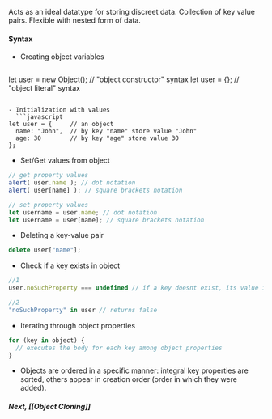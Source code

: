 Acts as an ideal datatype for storing discreet data.
Collection of key value pairs.
Flexible with nested form of data.


#### Syntax

- Creating object variables
  ```javascript
let user = new Object(); // "object constructor" syntax
let user = {};  // "object literal" syntax
```

- Initialization with values
  ```javascript
let user = {     // an object
  name: "John",  // by key "name" store value "John"
  age: 30        // by key "age" store value 30
};
```

- Set/Get values from object
  
```javascript
// get property values
alert( user.name ); // dot notation
alert( user[name] ); // square brackets notation

// set property values 
let username = user.name; // dot notation
let username = user[name]; // square brackets notation
```

- Deleting a key-value pair
```javascript
delete user["name"];
```

- Check if a key exists in object
```javascript
//1
user.noSuchProperty === undefined // if a key doesnt exist, its value is returned as undefined

//2
"noSuchProperty" in user // returns false
```

- Iterating through object properties
```javascript
for (key in object) {
  // executes the body for each key among object properties
}
```


- Objects are ordered in a specific manner: integral key properties are sorted, others appear in creation order (order in which they were added).


##### Next, [[Object Cloning]]

